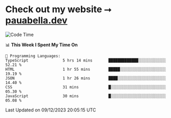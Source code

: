 # Check out my website ⭢ [pauabella.dev](https://pauabella.dev)

<!--START_SECTION:waka-->
![Code Time](http://img.shields.io/badge/Code%20Time-2%2C756%20hrs%207%20mins-blue)

📊 **This Week I Spent My Time On** 

```text
💬 Programming Languages: 
TypeScript               5 hrs 14 mins       █████████████░░░░░░░░░░░░   52.21 % 
HTML                     1 hr 55 mins        █████░░░░░░░░░░░░░░░░░░░░   19.19 % 
JSON                     1 hr 26 mins        ████░░░░░░░░░░░░░░░░░░░░░   14.40 % 
CSS                      31 mins             █░░░░░░░░░░░░░░░░░░░░░░░░   05.30 % 
JavaScript               30 mins             █░░░░░░░░░░░░░░░░░░░░░░░░   05.08 % 
```


 Last Updated on 09/12/2023 20:05:15 UTC
<!--END_SECTION:waka-->
